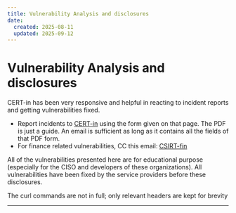 ```yaml
---
title: Vulnerability Analysis and disclosures
date:
  created: 2025-08-11
  updated: 2025-09-12
---
```


# Vulnerability Analysis and disclosures

CERT-in has been very responsive and helpful in reacting to incident reports and getting vulnerabilities fixed.

- Report incidents to [CERT-in](https://www.cert-in.org.in/RVDCP.jsp) using the form given on that page. The PDF is just a guide. An email is sufficient as long as it contains all the fields of that PDF form.
- For finance related vulnerabilities, CC this email: [CSIRT-fin](https://www.cert-in.org.in/PDF/CSIRT-Fin.pdf)

All of the vulnerabilities presented here are for educational purpose (especially for the CISO and developers of these organizations). All vulnerabilities have been fixed by the service providers before these disclosures.

The curl commands are not in full; only relevant headers are kept for brevity

----
